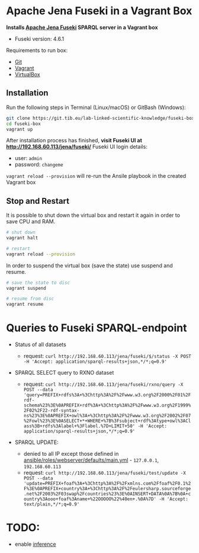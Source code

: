 # Apache Jena Fuseki in a Vagrant Box

**Installs [Apache Jena Fuseki](https://jena.apache.org/documentation/fuseki2/) SPARQL server in a Vagrant box**

* Fuseki version: 4.6.1


Requirements to run box:
* [Git](https://git-scm.com/downloads)
* [Vagrant](https://www.vagrantup.com/downloads.html)
* [VirtualBox](https://www.virtualbox.org/wiki/Downloads)


## Installation

Run the following steps in Terminal (Linux/macOS) or GitBash (Windows):
```bash
git clone https://git.tib.eu/lab-linked-scientific-knowledge/fuseki-box.git
cd fuseki-box
vagrant up
```

After installation process has finished, **visit Fuseki UI at  <http://192.168.60.113/jena/fuseki/>**
Fuseki UI login details:
* user: `admin`
* password: `changeme` 

`vagrant reload --provision` will re-run the Ansile playbook in the created Vagrant box

## Stop and Restart

It is possible to shut down the virtual box and restart it again in order to save CPU and RAM.

```bash
# shut down
vagrant halt

# restart
vagrant reload --provision
```

In order to suspend the virtual box (save the state) use suspend and resume.

```bash
# save the state to disc
vagrant suspend

# resume from disc
vagrant resume
```

# Queries to Fuseki SPARQL-endpoint 

* Status of all datasets
    * request: `curl http://192.168.60.113/jena/fuseki/$/status -X POST -H 'Accept: application/sparql-results+json,*/*;q=0.9'` 

* SPARQL SELECT query to RXNO dataset
    * request: `curl http://192.168.60.113/jena/fuseki/rxno/query -X POST --data 'query=PREFIX+rdfs%3A+%3Chttp%3A%2F%2Fwww.w3.org%2F2000%2F01%2Frdf-schema%23%3E%0APREFIX+rdf%3A+%3Chttp%3A%2F%2Fwww.w3.org%2F1999%2F02%2F22-rdf-syntax-ns%23%3E%0APREFIX+owl%3A+%3Chttp%3A%2F%2Fwww.w3.org%2F2002%2F07%2Fowl%23%3E%0ASELECT+*+WHERE+%7B%3Fsubject+rdf%3Atype+owl%3AClass%3B+rdfs%3Alabel+%3Flabel.%7D+LIMIT+50' -H 'Accept: application/sparql-results+json,*/*;q=0.9'`
    
* SPARQL UPDATE: 
   * denied to all IP except those defined in [ansible/roles/webserver/defaults/main.yml](ansible/roles/webserver/defaults/main.yml) - `127.0.0.1`, `192.168.60.113`
   * request: `curl http://192.168.60.113/jena/fuseki/test/update -X POST --data 'update=PREFIX+foaf%3A+%3Chttp%3A%2F%2Fxmlns.com%2Ffoaf%2F0.1%2F%3E%0APREFIX+country%3A+%3Chttp%3A%2F%2Feulersharp.sourceforge.net%2F2003%2F03swap%2Fcountries%23%3E%0AINSERT+DATA%0A%7B%0A+country%3Aooo+foaf%3Aname+%22OOOOO%22%40en+.%0A%7D' -H 'Accept: text/plain,*/*;q=0.9'`



# TODO:
* enable [inference](https://jena.apache.org/documentation/inference/)  
